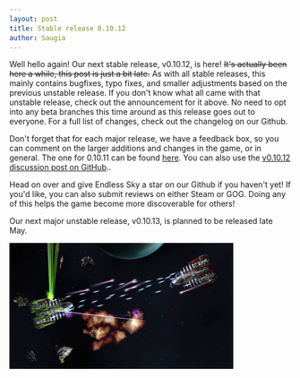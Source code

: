 ```yaml
---
layout: post
title: Stable release 0.10.12
author: Saugia
---
```


Well hello again! Our next stable release, v0.10.12, is here! ~~It's actually been here a while, this post is just a bit late.~~ As with all stable releases, this mainly contains bugfixes, typo fixes, and smaller adjustments based on the previous unstable release. If you don't know what all came with that unstable release, check out the announcement for it above. No need to opt into any beta branches this time around as this release goes out to everyone. For a full list of changes, check out the changelog on our Github.

Don't forget that for each major release, we have a feedback box, so you can comment on the larger additions and changes in the game, or in general. The one for 0.10.11 can be found [here](https://docs.google.com/forms/d/e/1FAIpQLSdyuyskMNz8lHO3OQCfAnBHNzM7YFJgZDsqd64aefqtmGGmuw/viewform). You can also use the [v0.10.12 discussion post on GitHub](https://github.com/endless-sky/endless-sky/discussions/11072)..

Head on over and give Endless Sky a star on our Github if you haven't yet! If you'd like, you can also submit reviews on either Steam or GOG. Doing any of this helps the game become more discoverable for others!

Our next major unstable release, v0.10.13, is planned to be released late May.

<img class="centered shadowed" src="/images/blog/v0.10.12.png" width="400" height="225" />
